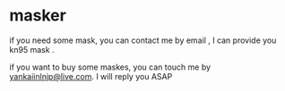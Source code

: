 # masker

if you need some mask, you can contact me by email , I can provide you kn95 mask .

if you want to buy some maskes, you can touch me by yankaiinlnjp@live.com. I will reply you ASAP
